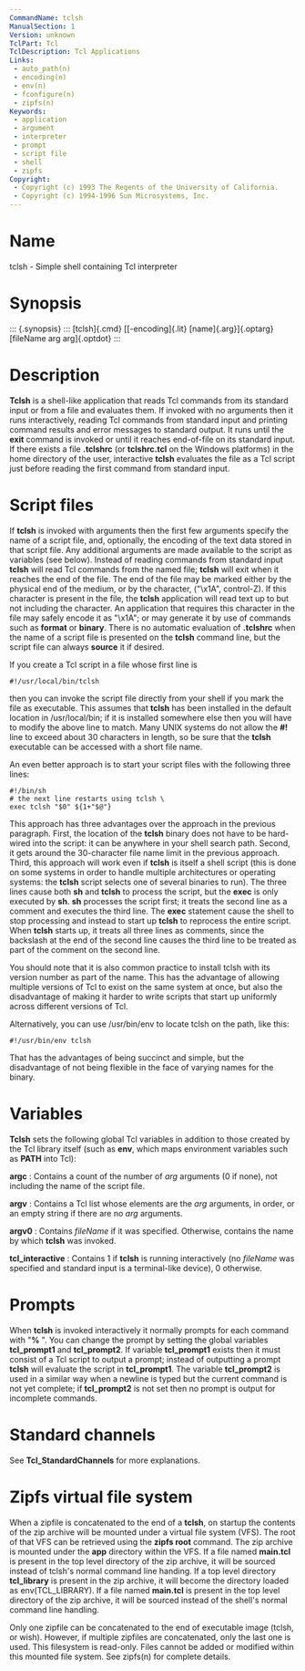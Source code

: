 ```yaml
---
CommandName: tclsh
ManualSection: 1
Version: unknown
TclPart: Tcl
TclDescription: Tcl Applications
Links:
 - auto_path(n)
 - encoding(n)
 - env(n)
 - fconfigure(n)
 - zipfs(n)
Keywords:
 - application
 - argument
 - interpreter
 - prompt
 - script file
 - shell
 - zipfs
Copyright:
 - Copyright (c) 1993 The Regents of the University of California.
 - Copyright (c) 1994-1996 Sun Microsystems, Inc.
---
```


# Name

tclsh - Simple shell containing Tcl interpreter

# Synopsis

::: {.synopsis} :::
[tclsh]{.cmd} [[-encoding]{.lit} [name]{.arg}]{.optarg} [fileName arg arg]{.optdot}
:::

# Description

**Tclsh** is a shell-like application that reads Tcl commands from its standard input or from a file and evaluates them. If invoked with no arguments then it runs interactively, reading Tcl commands from standard input and printing command results and error messages to standard output. It runs until the **exit** command is invoked or until it reaches end-of-file on its standard input. If there exists a file **.tclshrc** (or **tclshrc.tcl** on the Windows platforms) in the home directory of the user, interactive **tclsh** evaluates the file as a Tcl script just before reading the first command from standard input.

# Script files

If **tclsh** is invoked with arguments then the first few arguments specify the name of a script file, and, optionally, the encoding of the text data stored in that script file. Any additional arguments are made available to the script as variables (see below). Instead of reading commands from standard input **tclsh** will read Tcl commands from the named file;  **tclsh** will exit when it reaches the end of the file. The end of the file may be marked either by the physical end of the medium, or by the character, ("\x1A", control-Z). If this character is present in the file, the **tclsh** application will read text up to but not including the character.  An application that requires this character in the file may safely encode it as "\x1A"; or may generate it by use of commands such as **format** or **binary**. There is no automatic evaluation of **.tclshrc** when the name of a script file is presented on the **tclsh** command line, but the script file can always **source** it if desired.

If you create a Tcl script in a file whose first line is

```
#!/usr/local/bin/tclsh
```

then you can invoke the script file directly from your shell if you mark the file as executable. This assumes that **tclsh** has been installed in the default location in /usr/local/bin;  if it is installed somewhere else then you will have to modify the above line to match. Many UNIX systems do not allow the **#!** line to exceed about 30 characters in length, so be sure that the **tclsh** executable can be accessed with a short file name.

An even better approach is to start your script files with the following three lines:

```
#!/bin/sh
# the next line restarts using tclsh \
exec tclsh "$0" ${1+"$@"}
```

This approach has three advantages over the approach in the previous paragraph.  First, the location of the **tclsh** binary does not have to be hard-wired into the script:  it can be anywhere in your shell search path.  Second, it gets around the 30-character file name limit in the previous approach. Third, this approach will work even if **tclsh** is itself a shell script (this is done on some systems in order to handle multiple architectures or operating systems:  the **tclsh** script selects one of several binaries to run).  The three lines cause both **sh** and **tclsh** to process the script, but the **exec** is only executed by **sh**. **sh** processes the script first;  it treats the second line as a comment and executes the third line. The **exec** statement cause the shell to stop processing and instead to start up **tclsh** to reprocess the entire script. When **tclsh** starts up, it treats all three lines as comments, since the backslash at the end of the second line causes the third line to be treated as part of the comment on the second line.

You should note that it is also common practice to install tclsh with its version number as part of the name.  This has the advantage of allowing multiple versions of Tcl to exist on the same system at once, but also the disadvantage of making it harder to write scripts that start up uniformly across different versions of Tcl.

Alternatively, you can use /usr/bin/env to locate tclsh on the path, like this:

```
#!/usr/bin/env tclsh
```

That has the advantages of being succinct and simple, but the disadvantage of not being flexible in the face of varying names for the binary.

# Variables

**Tclsh** sets the following global Tcl variables in addition to those created by the Tcl library itself (such as **env**, which maps environment variables such as **PATH** into Tcl):

**argc**
: Contains a count of the number of *arg* arguments (0 if none), not including the name of the script file.

**argv**
: Contains a Tcl list whose elements are the *arg* arguments, in order, or an empty string if there are no *arg* arguments.

**argv0**
: Contains *fileName* if it was specified. Otherwise, contains the name by which **tclsh** was invoked.

**tcl_interactive**
: Contains 1 if **tclsh** is running interactively (no *fileName* was specified and standard input is a terminal-like device), 0 otherwise.


# Prompts

When **tclsh** is invoked interactively it normally prompts for each command with "**%** ". You can change the prompt by setting the global variables **tcl_prompt1** and **tcl_prompt2**.  If variable **tcl_prompt1** exists then it must consist of a Tcl script to output a prompt;  instead of outputting a prompt **tclsh** will evaluate the script in **tcl_prompt1**. The variable **tcl_prompt2** is used in a similar way when a newline is typed but the current command is not yet complete; if **tcl_prompt2** is not set then no prompt is output for incomplete commands.

# Standard channels

See **Tcl_StandardChannels** for more explanations.

# Zipfs virtual file system

When a zipfile is concatenated to the end of a **tclsh**, on startup the contents of the zip archive will be mounted under a virtual file system (VFS). The root of that VFS can be retrieved using the **zipfs root** command. The zip archive is mounted under the **app** directory within the VFS. If a file named **main.tcl** is present in the top level directory of the zip archive, it will be sourced instead of tclsh's normal command line handing. If a top level directory **tcl_library** is present in the zip archive, it will become the directory loaded as env(TCL_LIBRARY). If a file named **main.tcl** is present in the top level directory of the zip archive, it will be sourced instead of the shell's normal command line handling.

Only one zipfile can be concatenated to the end of executable image (tclsh, or wish). However, if multiple zipfiles are concatenated, only the last one is used.  This filesystem is read-only. Files cannot be added or modified within this mounted file system.  See zipfs(n) for complete details. 


